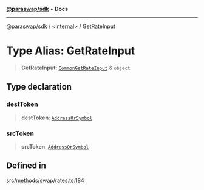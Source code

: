 [**@paraswap/sdk**](../../README.md) • **Docs**

***

[@paraswap/sdk](../../globals.md) / [\<internal\>](../README.md) / GetRateInput

# Type Alias: GetRateInput

> **GetRateInput**: [`CommonGetRateInput`](CommonGetRateInput.md) & `object`

## Type declaration

### destToken

> **destToken**: [`AddressOrSymbol`](../../type-aliases/AddressOrSymbol.md)

### srcToken

> **srcToken**: [`AddressOrSymbol`](../../type-aliases/AddressOrSymbol.md)

## Defined in

[src/methods/swap/rates.ts:184](https://github.com/paraswap/paraswap-sdk/blob/master/src/methods/swap/rates.ts#L184)

